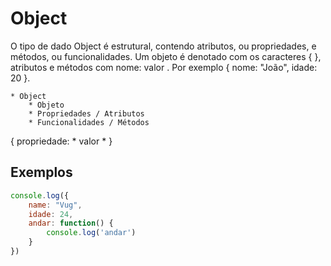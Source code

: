 # Object

O tipo de dado Object é estrutural, contendo atributos, ou propriedades, e métodos, ou funcionalidades. Um objeto é denotado com os caracteres { }, atributos e métodos com nome: valor . Por exemplo { nome: "João", idade: 20 }.

    * Object
        * Objeto
        * Propriedades / Atributos
        * Funcionalidades / Métodos
{ propriedade: * valor * }  

## Exemplos
```js
console.log({
    name: "Vug",
    idade: 24,
    andar: function() {
        console.log('andar')
    }
})   
```